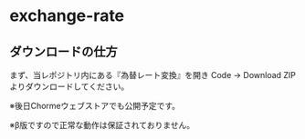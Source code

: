 # exchange-rate
## ダウンロードの仕方
まず、当レポジトリ内にある『為替レート変換』を開き
Code → Download ZIP よりダウンロードしてください。

※後日Chormeウェブストアでも公開予定です。

※β版ですので正常な動作は保証されておりません。